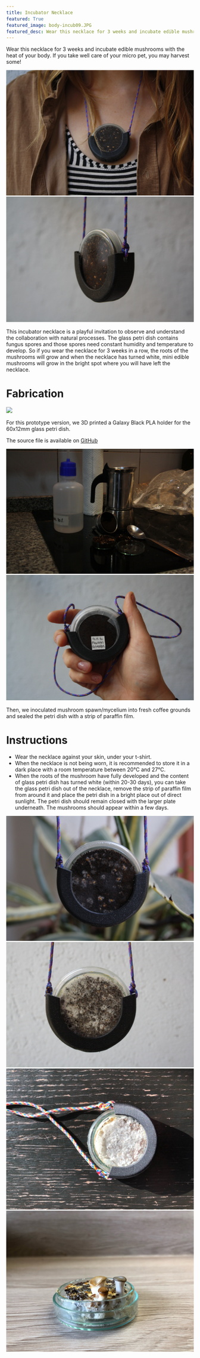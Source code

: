 ```yaml
---
title: Incubator Necklace
featured: True
featured_image: body-incub09.JPG
featured_desc: Wear this necklace for 3 weeks and incubate edible mushrooms with the heat of your body ☯
---
```


Wear this necklace for 3 weeks and incubate edible mushrooms with the heat of your body. If you take well care of your micro pet, you may harvest some!

![](body-incub01.JPG)
![](body-incub03.JPG)

This incubator necklace is a playful invitation to observe and understand the collaboration with natural processes. The glass petri dish contains fungus spores and those spores need constant humidity and temperature to develop. So if you wear the necklace for 3 weeks in a row, the roots of the mushrooms will grow and when the necklace has turned white, mini edible mushrooms will grow in the bright spot where you will have left the necklace.

# Fabrication

![](body-incub07.JPG)

For this prototype version, we 3D printed a Galaxy Black PLA holder for the 60x12mm glass petri dish.

The source file is available on [GitHub](https://github.com/domingoclub/incubator-necklace)


![](body-incub08.JPG)
![](body-incub04.JPG)

Then, we inoculated mushroom spawn/mycelium into fresh coffee grounds and sealed the petri dish with a strip of paraffin film.


# Instructions

- Wear the necklace against your skin, under your t-shirt.
- When the necklace is not being worn, it is recommended to store it in a dark place with a room temperature between 20°C and 27°C.
- When the roots of the mushroom have fully developed and the content of glass petri dish has turned white (within 20-30 days), you can take the glass petri dish out of the necklace, remove the strip of paraffin film from around it and place the petri dish in a bright place out of direct sunlight. The petri dish should remain closed with the larger plate underneath. The mushrooms should appear within a few days.

![](body-incub05.JPG)
![](body-incub09.JPG)
![](melina-02.JPG)
![](melina-03.jpg)

